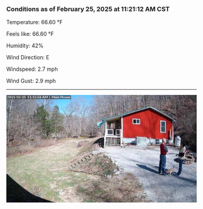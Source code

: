 ### Conditions as of February 25, 2025 at 11:21:12 AM CST 

Temperature: 66.60 &deg;F

Feels like: 66.60 &deg;F

Humidity: 42%

Wind Direction: E

Windspeed: 2.7 mph

Wind Gust: 2.9 mph

---

<img src="./images/latest.jpeg"/>

